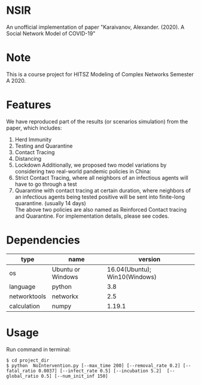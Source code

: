 # NSIR  
An unofficial implementation of paper "Karaivanov, Alexander. (2020). A Social Network Model of COVID-19"  
# Note  
This is a course project for HITSZ Modeling of Complex Networks Semester A 2020.   
# Features  
We have reproduced part of the results (or scenarios simulation) from the paper, which includes:  
1. Herd Immunity  
2. Testing and Quarantine  
3. Contact Tracing  
4. Distancing  
5. Lockdown
Additionally, we proposed two model variations by considering two real-world pandemic policies in China:  
1. Strict Contact Tracing, where all neighbors of an infectious agents will have to go through a test  
2. Quarantine with contact tracing at certain duration, where neighbors of an infectious agents being tested positive will be sent into finite-long quarantine. (usually 14 days)  
The above two policies are also named as Reinforced Contact tracing and Quarantine. For implementation details, please see codes.  
# Dependencies   
|type|name|version|  
|-----|-----|-----|  
|os|Ubuntu or Windows|16.04(Ubuntu); Win10(Windows)|  
|language|python|3.8|  
|networktools|networkx|2.5|  
|calculation|numpy|1.19.1|  
# Usage  
Run command in terminal:  
```shell  
$ cd project_dir  
$ python  NoIntervention.py [--max_time 200] [--removal_rate 0.2] [--fatal_ratio 0.0037] [--infect_rate 0.5] [--incubation 5.2]  [--global_ratio 0.5] [--num_init_inf 150]  
```    
